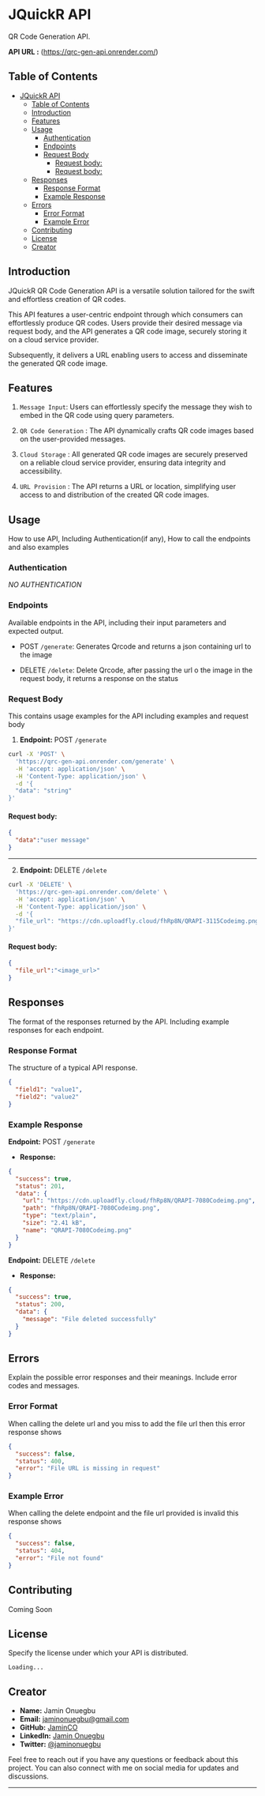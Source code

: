 # JQuickR API
QR Code Generation API.

**API URL :** (https://qrc-gen-api.onrender.com/)

## Table of Contents

- [JQuickR API](#jquickr-api)
  - [Table of Contents](#table-of-contents)
  - [Introduction](#introduction)
  - [Features](#features)
  - [Usage](#usage)
    - [Authentication](#authentication)
    - [Endpoints](#endpoints)
    - [Request Body](#request-body)
      - [Request body:](#request-body-1)
      - [Request body:](#request-body-2)
  - [Responses](#responses)
    - [Response Format](#response-format)
    - [Example Response](#example-response)
  - [Errors](#errors)
    - [Error Format](#error-format)
    - [Example Error](#example-error)
  - [Contributing](#contributing)
  - [License](#license)
  - [Creator](#creator)

## Introduction

JQuickR QR Code Generation API is a versatile solution tailored for the swift and effortless creation of QR codes. 

This API features a user-centric endpoint through which consumers can effortlessly produce QR codes. Users provide their desired message via request body, and the API generates a QR code image, securely storing it on a cloud service provider. 

Subsequently, it delivers a URL enabling users to access and disseminate the generated QR code image.

## Features

1. `Message Input`: Users can effortlessly specify the message they wish to embed in the QR code using query parameters.

2. `QR Code Generation` : The API dynamically crafts QR code images based on the user-provided messages.

3. `Cloud Storage` : All generated QR code images are securely preserved on a reliable cloud service provider, ensuring data integrity and accessibility.

4. `URL Provision` : The API returns a URL or location, simplifying user access to and distribution of the created QR code images.

## Usage

How to use API, Including Authentication(if any), How to call the endpoints and also examples

### Authentication

*NO AUTHENTICATION*

### Endpoints

Available endpoints in the API, including their input parameters and expected output.

- POST `/generate`: Generates Qrcode and returns a json containing url to the image

- DELETE `/delete`: Delete Qrcode, after passing the url o the image in the request body, it returns a response on the status

### Request Body

This contains usage examples for the API including examples and request body

1.  **Endpoint:** POST `/generate`

```BASH
curl -X 'POST' \
  'https://qrc-gen-api.onrender.com/generate' \
  -H 'accept: application/json' \
  -H 'Content-Type: application/json' \
  -d '{
  "data": "string"
}'
```

#### Request body:
```json
{
  "data":"user message"
}
```
---

2. **Endpoint:** DELETE `/delete`

```bash
curl -X 'DELETE' \
  'https://qrc-gen-api.onrender.com/delete' \
  -H 'accept: application/json' \
  -H 'Content-Type: application/json' \
  -d '{
  "file_url": "https://cdn.uploadfly.cloud/fhRp8N/QRAPI-3115Codeimg.png"
}'
```
#### Request body:
```json
{
  "file_url":"<image_url>"
}
```


## Responses

The format of the responses returned by the API. Including example responses for each endpoint.

### Response Format

The structure of a typical API response.

```json
{
  "field1": "value1",
  "field2": "value2"
}
```

### Example Response

**Endpoint:** POST `/generate`
- **Response:**

```json
{
  "success": true,
  "status": 201,
  "data": {
    "url": "https://cdn.uploadfly.cloud/fhRp8N/QRAPI-7080Codeimg.png",
    "path": "fhRp8N/QRAPI-7080Codeimg.png",
    "type": "text/plain",
    "size": "2.41 kB",
    "name": "QRAPI-7080Codeimg.png"
  }
}
```


**Endpoint:** DELETE `/delete`
- **Response:**

```json
{
  "success": true,
  "status": 200,
  "data": {
    "message": "File deleted successfully"
  }
}
```
## Errors

Explain the possible error responses and their meanings. Include error codes and messages.

### Error Format

When calling the delete url and you miss to add the file url then this error response shows

```json
{
  "success": false,
  "status": 400,
  "error": "File URL is missing in request"
}
```

### Example Error

When calling the delete endpoint and the file url provided is invalid this response shows

```json
{
  "success": false,
  "status": 404,
  "error": "File not found"
}
```

## Contributing

Coming Soon

## License

Specify the license under which your API is distributed.
```
Loading...
```

## Creator

- **Name:** Jamin Onuegbu
- **Email:** jaminonuegbu@gmail.com
- **GitHub:** [JaminCO](https://github.com/JaminCO)
- **LinkedIn:** [Jamin Onuegbu](https://www.linkedin.com/in/jamin-onuegbu-4aa851206/)
- **Twitter:** [@jaminonuegbu](https://twitter.com/jaminonuegbu)

Feel free to reach out if you have any questions or feedback about this project. You can also connect with me on social media for updates and discussions.

---
<!-- <p align="center">
  Created by [Your Name](https://www.yourwebsite.com/)

  [![Twitter](https://img.shields.io/twitter/follow/yourtwitter?label=Follow&style=social)](https://twitter.com/yourtwitter)
  [![GitHub](https://img.shields.io/github/followers/yourgithub?label=Follow&style=social)](https://github.com/yourgithub)
  [![LinkedIn](https://img.shields.io/badge/Connect-blue?style=flat&logo=linkedin&labelColor=blue)](https://www.linkedin.com/in/yourlinkedin)

</p> -->
